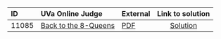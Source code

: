 | ID | UVa Online Judge | External | Link to solution |
|:---|:---|:---|:---:|
| 11085 | [Back to the 8-Queens](https://onlinejudge.org/index.php?option=com_onlinejudge&Itemid=8&category=22&page=show_problem&problem=2026) | [PDF](https://onlinejudge.org/external/110/11085.pdf) | [Solution](https://github.com/versenyi98/uva-solutions/tree/main/solutions/11085%20-%20Back%20to%20the%208-Queens)|
